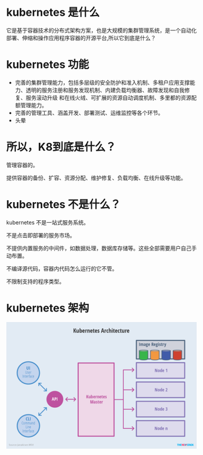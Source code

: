 # kubernetes 是什么
  它是基于容器技术的分布式架构方案，也是大规模的集群管理系统，是一个自动化部署、伸缩和操作应用程序容器的开源平台,所以它到底是什么？
  
# kubernetes 功能
* 完善的集群管理能力，包括多层级的安全防护和准入机制、多租户应用支撑能力、透明的服务注册和服务发现机制、内建负载均衡器、故障发现和自我修复、服务滚动升级
和在线火绒、可扩展的资源自动调度机制、多里都的资源配额管理能力。
* 完善的管理工具、涵盖开发、部署测试、运维监控等各个环节。
* 头晕

# 所以，K8到底是什么？

管理容器的。

提供容器的备份、扩容、资源分配、维护修复、负载均衡、在线升级等功能。

# kubernetes 不是什么？

kubernetes 不是一站式服务系统。

不是点击即部署的服务市场。

不提供内置服务的中间件，如数据处理，数据库存储等。这些全部需要用户自己手动布置。

不编译源代码，容器内代码怎么运行的它不管。

不限制支持的程序类型。

# kubernetes 架构

![image](https://github.com/jtt17/practice/blob/master/images/K8SArchitecture.png)





